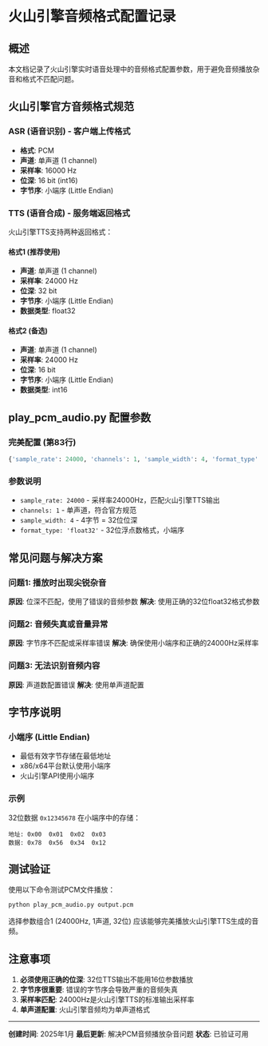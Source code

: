 # 火山引擎音频格式配置记录

## 概述
本文档记录了火山引擎实时语音处理中的音频格式配置参数，用于避免音频播放杂音和格式不匹配问题。

## 火山引擎官方音频格式规范

### ASR (语音识别) - 客户端上传格式
- **格式**: PCM
- **声道**: 单声道 (1 channel)
- **采样率**: 16000 Hz
- **位深**: 16 bit (int16)
- **字节序**: 小端序 (Little Endian)

### TTS (语音合成) - 服务端返回格式
火山引擎TTS支持两种返回格式：

#### 格式1 (推荐使用)
- **声道**: 单声道 (1 channel)
- **采样率**: 24000 Hz
- **位深**: 32 bit
- **字节序**: 小端序 (Little Endian)
- **数据类型**: float32

#### 格式2 (备选)
- **声道**: 单声道 (1 channel)
- **采样率**: 24000 Hz
- **位深**: 16 bit
- **字节序**: 小端序 (Little Endian)
- **数据类型**: int16

## play_pcm_audio.py 配置参数

### 完美配置 (第83行)
```python
{'sample_rate': 24000, 'channels': 1, 'sample_width': 4, 'format_type': 'float32'}  # 32bit位深
```

### 参数说明
- `sample_rate: 24000` - 采样率24000Hz，匹配火山引擎TTS输出
- `channels: 1` - 单声道，符合官方规范
- `sample_width: 4` - 4字节 = 32位位深
- `format_type: 'float32'` - 32位浮点数格式，小端序

## 常见问题与解决方案

### 问题1: 播放时出现尖锐杂音
**原因**: 位深不匹配，使用了错误的音频参数
**解决**: 使用正确的32位float32格式参数

### 问题2: 音频失真或音量异常
**原因**: 字节序不匹配或采样率错误
**解决**: 确保使用小端序和正确的24000Hz采样率

### 问题3: 无法识别音频内容
**原因**: 声道数配置错误
**解决**: 使用单声道配置

## 字节序说明

### 小端序 (Little Endian)
- 最低有效字节存储在最低地址
- x86/x64平台默认使用小端序
- 火山引擎API使用小端序

### 示例
32位数据 `0x12345678` 在小端序中的存储：
```
地址: 0x00  0x01  0x02  0x03
数据: 0x78  0x56  0x34  0x12
```

## 测试验证

使用以下命令测试PCM文件播放：
```bash
python play_pcm_audio.py output.pcm
```

选择参数组合1 (24000Hz, 1声道, 32位) 应该能够完美播放火山引擎TTS生成的音频。

## 注意事项

1. **必须使用正确的位深**: 32位TTS输出不能用16位参数播放
2. **字节序很重要**: 错误的字节序会导致严重的音频失真
3. **采样率匹配**: 24000Hz是火山引擎TTS的标准输出采样率
4. **单声道配置**: 火山引擎音频均为单声道格式

---

**创建时间**: 2025年1月
**最后更新**: 解决PCM音频播放杂音问题
**状态**: 已验证可用